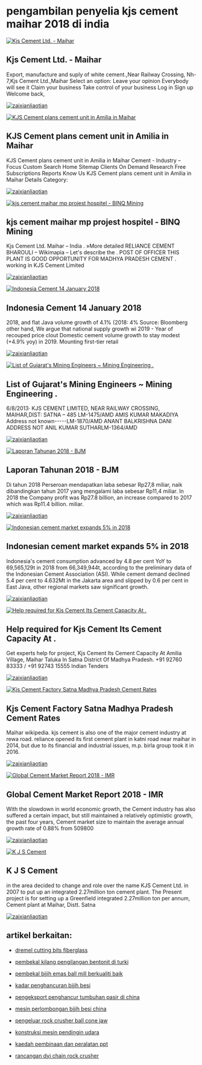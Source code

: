 # pengambilan penyelia kjs cement maihar 2018 di india
<a href="https://mnn.zoosnet.net/LR/Chatpre.aspx?id=MNN94995150&p=https://topgrinding.com/" target="_blank">![Kjs Cement Ltd. - Maihar](https://github.com/technlg/images/blob/main/49.jpg)</a>
## Kjs Cement Ltd. - Maihar
Export, manufacture and suply of white cement.,Near Railway Crossing, Nh-7,Kjs Cement Ltd.,Maihar Select an option: Leave your opinion Everybody will see it Claim your business Take control of your business Log in Sign up Welcome back, 
<a href="https://mnn.zoosnet.net/LR/Chatpre.aspx?id=MNN94995150&p=https://topgrinding.com/" target="_blank"><img src="https://github.com/technlg/images/raw/main/chat11.jpg" alt="zaixianliaotian"/></a><a href="//whatsapp.shibangsoft.com/WhatsApp.php" ><img src="https://github.com/technlg/images/raw/main/chat11.png" alt=""></a>
<a href="https://mnn.zoosnet.net/LR/Chatpre.aspx?id=MNN94995150&p=https://topgrinding.com/" target="_blank">![KJS Cement plans cement unit in Amilia in Maihar](https://github.com/technlg/images/blob/main/62.jpg)</a>
## KJS Cement plans cement unit in Amilia in Maihar
KJS Cement plans cement unit in Amilia in Maihar Cement - Industry – Focus Custom Search Home Sitemap Clients On Demand Research Free Subscriptions Reports Know Us KJS Cement plans cement unit in Amilia in Maihar Details Category: 
<a href="https://mnn.zoosnet.net/LR/Chatpre.aspx?id=MNN94995150&p=https://topgrinding.com/" target="_blank"><img src="https://github.com/technlg/images/raw/main/chat11.jpg" alt="zaixianliaotian"/></a><a href="//whatsapp.shibangsoft.com/WhatsApp.php" ><img src="https://github.com/technlg/images/raw/main/chat11.png" alt=""></a>
<a href="https://mnn.zoosnet.net/LR/Chatpre.aspx?id=MNN94995150&p=https://topgrinding.com/" target="_blank">![kjs cement maihar mp projest hospitel - BINQ Mining](https://github.com/technlg/images/blob/main/51.jpg)</a>
## kjs cement maihar mp projest hospitel - BINQ Mining
Kjs Cement Ltd. Maihar – India . »More detailed RELIANCE CEMENT BHAROULI – Wikimapia – Let's describe the . POST OF OFFICER THIS PLANT IS GOOD OPPORTUNITY FOR MADHYA PRADESH CEMENT . working in KJS Cement Limited 
<a href="https://mnn.zoosnet.net/LR/Chatpre.aspx?id=MNN94995150&p=https://topgrinding.com/" target="_blank"><img src="https://github.com/technlg/images/raw/main/chat11.jpg" alt="zaixianliaotian"/></a><a href="//whatsapp.shibangsoft.com/WhatsApp.php" ><img src="https://github.com/technlg/images/raw/main/chat11.png" alt=""></a>
<a href="https://mnn.zoosnet.net/LR/Chatpre.aspx?id=MNN94995150&p=https://topgrinding.com/" target="_blank">![Indonesia Cement 14 January 2018](https://github.com/technlg/images/blob/main/16.jpg)</a>
## Indonesia Cement 14 January 2018
2018, and flat Java volume growth of 4.1% (2018: 4% Source: Bloomberg other hand, We argue that national supply growth wi 2019 - Year of recouped price clout Domestic cement volume growth to stay modest (+4.9% yoy) in 2019. Mounting first-tier retail
<a href="https://mnn.zoosnet.net/LR/Chatpre.aspx?id=MNN94995150&p=https://topgrinding.com/" target="_blank"><img src="https://github.com/technlg/images/raw/main/chat11.jpg" alt="zaixianliaotian"/></a><a href="//whatsapp.shibangsoft.com/WhatsApp.php" ><img src="https://github.com/technlg/images/raw/main/chat11.png" alt=""></a>
<a href="https://mnn.zoosnet.net/LR/Chatpre.aspx?id=MNN94995150&p=https://topgrinding.com/" target="_blank">![List of Gujarat's Mining Engineers ~ Mining Engineering .](https://github.com/technlg/images/blob/main/34.jpg)</a>
## List of Gujarat's Mining Engineers ~ Mining Engineering .
6/8/2013· KJS CEMENT LIMITED, NEAR RAILWAY CROSSING, MAIHAR,DIST: SATNA – 485 LM-1475/AMD AMIS KUMAR MAKADIYA Address not known-----LM-1870/AMD ANANT BALKRISHNA DANI ADDRESS NOT ANIL KUMAR SUTHARLM-1364/AMD 
<a href="https://mnn.zoosnet.net/LR/Chatpre.aspx?id=MNN94995150&p=https://topgrinding.com/" target="_blank"><img src="https://github.com/technlg/images/raw/main/chat11.jpg" alt="zaixianliaotian"/></a><a href="//whatsapp.shibangsoft.com/WhatsApp.php" ><img src="https://github.com/technlg/images/raw/main/chat11.png" alt=""></a>
<a href="https://mnn.zoosnet.net/LR/Chatpre.aspx?id=MNN94995150&p=https://topgrinding.com/" target="_blank">![Laporan Tahunan 2018 - BJM](https://github.com/technlg/images/blob/main/11.jpg)</a>
## Laporan Tahunan 2018 - BJM
Di tahun 2018 Perseroan mendapatkan laba sebesar Rp27,8 miliar, naik dibandingkan tahun 2017 yang mengalami laba sebesar Rp11,4 miliar. In 2018 the Company profit was Rp27.8 billion, an increase compared to 2017 which was Rp11.4 billion. miliar.
<a href="https://mnn.zoosnet.net/LR/Chatpre.aspx?id=MNN94995150&p=https://topgrinding.com/" target="_blank"><img src="https://github.com/technlg/images/raw/main/chat11.jpg" alt="zaixianliaotian"/></a><a href="//whatsapp.shibangsoft.com/WhatsApp.php" ><img src="https://github.com/technlg/images/raw/main/chat11.png" alt=""></a>
<a href="https://mnn.zoosnet.net/LR/Chatpre.aspx?id=MNN94995150&p=https://topgrinding.com/" target="_blank">![Indonesian cement market expands 5% in 2018](https://github.com/technlg/images/blob/main/58.jpg)</a>
## Indonesian cement market expands 5% in 2018
Indonesia's cement consumption advanced by 4.8 per cent YoY to 69,565,129t in 2018 from 66,349,944t, according to the preliminary data of the Indonesian Cement Association (ASI). While cement demand declined 5.4 per cent to 4.632Mt in the Jakarta area and slipped by 0.6 per cent in East Java, other regional markets saw significant growth.
<a href="https://mnn.zoosnet.net/LR/Chatpre.aspx?id=MNN94995150&p=https://topgrinding.com/" target="_blank"><img src="https://github.com/technlg/images/raw/main/chat11.jpg" alt="zaixianliaotian"/></a><a href="//whatsapp.shibangsoft.com/WhatsApp.php" ><img src="https://github.com/technlg/images/raw/main/chat11.png" alt=""></a>
<a href="https://mnn.zoosnet.net/LR/Chatpre.aspx?id=MNN94995150&p=https://topgrinding.com/" target="_blank">![Help required for Kjs Cement Its Cement Capacity At .](https://github.com/technlg/images/blob/main/53.jpg)</a>
## Help required for Kjs Cement Its Cement Capacity At .
Get experts help for project, Kjs Cement Its Cement Capacity At Amilia Village, Maihar Taluka In Satna District Of Madhya Pradesh. +91 92760 83333 / +91 92743 15555 Indian Tenders
<a href="https://mnn.zoosnet.net/LR/Chatpre.aspx?id=MNN94995150&p=https://topgrinding.com/" target="_blank"><img src="https://github.com/technlg/images/raw/main/chat11.jpg" alt="zaixianliaotian"/></a><a href="//whatsapp.shibangsoft.com/WhatsApp.php" ><img src="https://github.com/technlg/images/raw/main/chat11.png" alt=""></a>
<a href="https://mnn.zoosnet.net/LR/Chatpre.aspx?id=MNN94995150&p=https://topgrinding.com/" target="_blank">![Kjs Cement Factory Satna Madhya Pradesh Cement Rates](https://github.com/technlg/images/blob/main/43.jpg)</a>
## Kjs Cement Factory Satna Madhya Pradesh Cement Rates
Maihar wikipedia. kjs cement is also one of the major cement industry at rewa road. reliance opened its first cement plant in katni road near maihar in 2014, but due to its financial and industrial issues, m.p. birla group took it in 2016.
<a href="https://mnn.zoosnet.net/LR/Chatpre.aspx?id=MNN94995150&p=https://topgrinding.com/" target="_blank"><img src="https://github.com/technlg/images/raw/main/chat11.jpg" alt="zaixianliaotian"/></a><a href="//whatsapp.shibangsoft.com/WhatsApp.php" ><img src="https://github.com/technlg/images/raw/main/chat11.png" alt=""></a>
<a href="https://mnn.zoosnet.net/LR/Chatpre.aspx?id=MNN94995150&p=https://topgrinding.com/" target="_blank">![Global Cement Market Report 2018 - IMR](https://github.com/technlg/images/blob/main/32.jpg)</a>
## Global Cement Market Report 2018 - IMR
With the slowdown in world economic growth, the Cement industry has also suffered a certain impact, but still maintained a relatively optimistic growth, the past four years, Cement market size to maintain the average annual growth rate of 0.88% from 509800 
<a href="https://mnn.zoosnet.net/LR/Chatpre.aspx?id=MNN94995150&p=https://topgrinding.com/" target="_blank"><img src="https://github.com/technlg/images/raw/main/chat11.jpg" alt="zaixianliaotian"/></a><a href="//whatsapp.shibangsoft.com/WhatsApp.php" ><img src="https://github.com/technlg/images/raw/main/chat11.png" alt=""></a>
<a href="https://mnn.zoosnet.net/LR/Chatpre.aspx?id=MNN94995150&p=https://topgrinding.com/" target="_blank">![K J S Cement](https://github.com/technlg/images/blob/main/48.jpg)</a>
## K J S Cement
in the area decided to change and role over the name KJS Cement Ltd. in 2007 to put up an integrated 2.27million ton cement plant. The Present project is for setting up a Greenfield integrated 2.27million ton per annum, Cement plant at Maihar, Distt. Satna
<a href="https://mnn.zoosnet.net/LR/Chatpre.aspx?id=MNN94995150&p=https://topgrinding.com/" target="_blank"><img src="https://github.com/technlg/images/raw/main/chat11.jpg" alt="zaixianliaotian"/></a><a href="//whatsapp.shibangsoft.com/WhatsApp.php" ><img src="https://github.com/technlg/images/raw/main/chat11.png" alt=""></a>
## artikel berkaitan:
* [dremel cutting bits fiberglass](dremel%20cutting%20bits%20fiberglass.md)
* [pembekal kilang pengilangan bentonit di turki](pembekal%20kilang%20pengilangan%20bentonit%20di%20turki.md)
* [pembekal bijih emas ball mill berkualiti baik](pembekal%20bijih%20emas%20ball%20mill%20berkualiti%20baik.md)
* [kadar penghancuran bijih besi](kadar%20penghancuran%20bijih%20besi.md)
* [pengeksport penghancur tumbuhan pasir di china](pengeksport%20penghancur%20tumbuhan%20pasir%20di%20china.md)
* [mesin perlombongan bijih besi china](mesin%20perlombongan%20bijih%20besi%20china.md)
* [pengeluar rock crusher ball cone jaw](pengeluar%20rock%20crusher%20ball%20cone%20jaw.md)
* [konstruksi mesin pendingin udara](konstruksi%20mesin%20pendingin%20udara.md)
* [kaedah pembinaan dan peralatan ppt](kaedah%20pembinaan%20dan%20peralatan%20ppt.md)
* [rancangan dyi chain rock crusher](rancangan%20dyi%20chain%20rock%20crusher.md)
